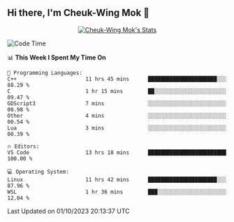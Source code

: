 ## Hi there, I'm Cheuk-Wing Mok 👋

<!--
**mozro0327/mozro0327** is a ✨ _special_ ✨ repository because its `README.md` (this file) appears on your GitHub profile.

Here are some ideas to get you started:

- 🔭 I’m currently working on ...
- 🌱 I’m currently learning ...
- 👯 I’m looking to collaborate on ...
- 🤔 I’m looking for help with ...
- 💬 Ask me about ...
- 📫 How to reach me: ...
- 😄 Pronouns: ...
- ⚡ Fun fact: ...
-->

<p align="center">
  <a href="https://github.com/mozro0327" class="rich-diff-level-one">
    <img src="https://github-readme-stats.vercel.app/api?username=mozro0327&title_color=333&text_color=777" alt="Cheuk-Wing Mok's Stats" >
    <!-- &hide=issues
    <img src="https://github-readme-stats.vercel.app/api?username=mozro0327&hide=issues&title_color=333&text_color=777" alt="Cheuk-Wing Mok's Stats" >
    -->
  </a>
</p>

<!--START_SECTION:waka-->
![Code Time](http://img.shields.io/badge/Code%20Time-2%2C018%20hrs%2037%20mins-blue)

📊 **This Week I Spent My Time On** 

```text
💬 Programming Languages: 
C++                      11 hrs 45 mins      ██████████████████████░░░   88.29 % 
C                        1 hr 15 mins        ██░░░░░░░░░░░░░░░░░░░░░░░   09.47 % 
GDScript3                7 mins              ░░░░░░░░░░░░░░░░░░░░░░░░░   00.98 % 
Other                    4 mins              ░░░░░░░░░░░░░░░░░░░░░░░░░   00.54 % 
Lua                      3 mins              ░░░░░░░░░░░░░░░░░░░░░░░░░   00.39 % 

🔥 Editors: 
VS Code                  13 hrs 18 mins      █████████████████████████   100.00 % 

💻 Operating System: 
Linux                    11 hrs 42 mins      ██████████████████████░░░   87.96 % 
WSL                      1 hr 36 mins        ███░░░░░░░░░░░░░░░░░░░░░░   12.04 % 
```


 Last Updated on 01/10/2023 20:13:37 UTC
<!--END_SECTION:waka-->
